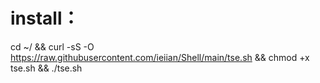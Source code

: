 # install：

cd ~/ && curl -sS -O https://raw.githubusercontent.com/ieiian/Shell/main/tse.sh && chmod +x tse.sh && ./tse.sh

